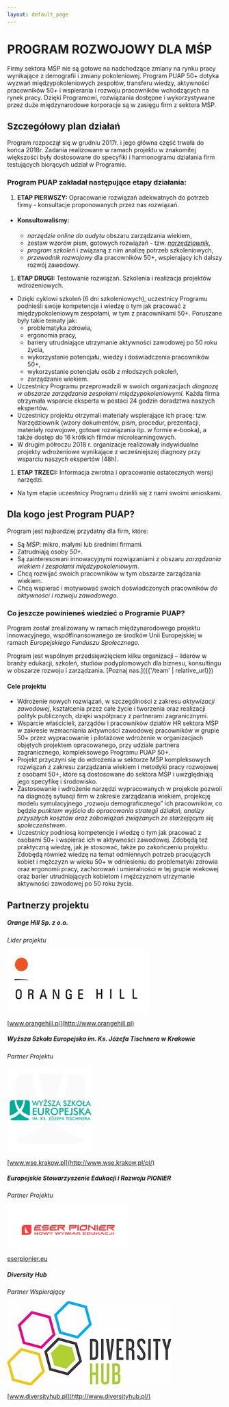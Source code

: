```yaml
---
layout: default_page
---
```


# PROGRAM ROZWOJOWY DLA MŚP

Firmy sektora MŚP nie są gotowe na nadchodzące zmiany na rynku pracy wynikające z demografii i zmiany pokoleniowej. Program PUAP 50+ dotyka wyzwań międzypokoleniowych zespołów, transferu wiedzy, aktywności pracowników 50+ i wspierania i rozwoju pracowników wchodzących na rynek pracy. Dzięki Programowi, rozwiązania dostępne i wykorzystywane przez duże międzynarodowe korporacje są w zasięgu firm z sektora MŚP.

## Szczegółowy plan działań

Program rozpoczął się w grudniu 2017r. i jego główna część trwała do końca 2018r. Zadania realizowane w ramach projektu w znakomitej większości były dostosowane do specyfiki i harmonogramu działania firm testujących biorących udział w Programie.

### Program PUAP zakładał następujące etapy działania:

1. **ETAP PIERWSZY:** Opracowanie rozwiązań adekwatnych do potrzeb firmy - konsultacje proponowanych przez nas rozwiązań.
- #### Konsultowaliśmy:
  - *narzędzie online do audytu* obszaru zarządzania wiekiem,
  - zestaw wzorów pism, gotowych rozwiązań - tzw. *[narzędziownik](/assets/PUAP_Narzedziownik_2019_final.pdf)*,
  - *program szkoleń* i związaną z nim analizę potrzeb szkoleniowych,
  - *przewodnik rozwojowy* dla pracowników 50+, wspierający ich dalszy rozwój zawodowy.

1. **ETAP DRUGI:** Testowanie rozwiązań. Szkolenia i realizacja projektów wdrożeniowych.
- Dzięki cyklowi szkoleń (6 dni szkoleniowych), uczestnicy Programu podnieśli swoje kompetencje i wiedzę o tym jak pracować z międzypokoleniowym zespołami, w tym z pracownikami 50+. Poruszane były takie tematy jak:
  - problematyka zdrowia,
  - ergonomia pracy,
  - bariery utrudniające utrzymanie aktywności zawodowej po 50 roku życia,
  - wykorzystanie potencjału, wiedzy i doświadczenia pracowników 50+,
  - wykorzystanie potencjału osób z młodszych pokoleń,
  - zarządzanie wiekiem.
- Uczestnicy Programu przeprowadzili w swoich organizacjach *diagnozę w obszarze zarządzania zespołami międzypokoleniowymi*. Każda firma otrzymała wsparcie eksperta w postaci 24 godzin doradztwa naszych ekspertów.
- Uczestnicy projektu otrzymali materiały wspierające ich pracę: tzw. Narzędziownik (wzory dokumentów, pism, procedur, prezentacji, materiały rozwojowe, gotowe rozwiązania itp. w formie e-booka), a także dostęp do 16 krótkich filmów microlearningowych.
- W drugim półroczu 2018 r. organizacje realizowały indywidualne projekty wdrożeniowe wynikające z wcześniejszej diagnozy przy wsparciu naszych ekspertów (48h).

1. **ETAP TRZECI:** Informacja zwrotna i opracowanie ostatecznych wersji narzędzi.
- Na tym etapie uczestnicy Programu dzielili się z nami swoimi wnioskami.

## Dla kogo jest Program PUAP?
Program jest najbardziej przydatny dla firm, które:

- Są *MŚP*: mikro, małymi lub średnimi firmami.
- Zatrudniają osoby *50+*.
- Są zainteresowani innowacyjnymi rozwiązaniami z obszaru *zarządzania wiekiem i zespołami międzypokoleniowym*.
- Chcą rozwijać swoich pracowników w tym obszarze zarządzania wiekiem.
- Chcą wspierać i motywować swoich doświadczonych pracowników *do aktywności i rozwoju zawodowego*.

### Co jeszcze powinieneś wiedzieć o Programie PUAP?

Program został zrealizowany w ramach międzynarodowego projektu innowacyjnego, współfinansowanego ze środków Unii Europejskiej w ramach *Europejskiego Funduszu Społecznego.*

Program jest wspólnym przedsięwzięciem kilku organizacji – liderów w branży edukacji, szkoleń, studiów podyplomowych dla biznesu, konsultingu w obszarze rozwoju i zarządzania. [Poznaj nas.]({{'/team' | relative_url}})

#### Cele projektu
- Wdrożenie nowych rozwiązań, w szczególności z zakresu *aktywizacji zawodowej*, kształcenia przez całe życie i tworzenia oraz realizacji polityk publicznych, dzięki współpracy z partnerami zagranicznymi.
- Wsparcie właścicieli, zarządów i pracowników działów HR sektora MŚP w zakresie wzmacniania aktywności zawodowej pracowników w grupie 50+ przez wypracowanie i pilotażowe wdrożenie w organizacjach objętych projektem opracowanego, przy udziale partnera zagranicznego, kompleksowego Programu PUAP 50+.
- Projekt przyczyni się do wdrożenia w sektorze MŚP kompleksowych rozwiązań z zakresu zarządzania wiekiem i metodyki pracy rozwojowej z osobami 50+, które są dostosowane do sektora MŚP i uwzględniają jego specyfikę i środowisko.
- Zastosowanie i wdrożenie narzędzi wypracowanych w projekcie pozwoli na diagnozę sytuacji firm w zakresie zarządzania wiekiem, projekcję modelu symulacyjnego „rozwoju demograficznego” ich pracowników, co będzie *punktem wyjścia do opracowania strategii działań, analizy przyszłych kosztów oraz zobowiązań związanych ze starzejącym się społeczeństwem*.
- Uczestnicy podniosą kompetencje i wiedzę o tym jak pracować z osobami 50+ i wspierać ich w aktywności zawodowej. Zdobędą też praktyczną wiedzę, jak je stosować, także po zakończeniu projektu. Zdobędą również wiedzę na temat odmiennych potrzeb pracujących kobiet i mężczyzn w wieku 50+ w odniesieniu do problematyki zdrowia oraz ergonomii pracy, zachorowań i umieralności w tej grupie wiekowej oraz barier utrudniających kobietom i mężczyznom utrzymanie aktywności zawodowej po 50 roku życia.


## Partnerzy projektu


##### **Orange Hill Sp. z o.o.**
*Lider projektu*

![](assets/img/logo_orange_hill.jpg)

[www.orangehill.pl](http://www.orangehill.pl)

##### **Wyższa Szkoła Europejska im. Ks. Józefa Tischnera w Krakowie**
*Partner Projektu*

![](assets/img/logo_wse.jpg)

[www.wse.krakow.pl](http://www.wse.krakow.pl/pl/)

##### **Europejskie Stowarzyszenie Edukacji i Rozwoju PIONIER**
*Partner Projektu*

![](assets/img/logo_esser.jpg)

[eserpionier.eu](http://eserpionier.eu/)

##### **Diversity Hub**
*Partner Wspierający*

![](img/diversity-hub.png)

[www.diversityhub.pl](http://www.diversityhub.pl/)
